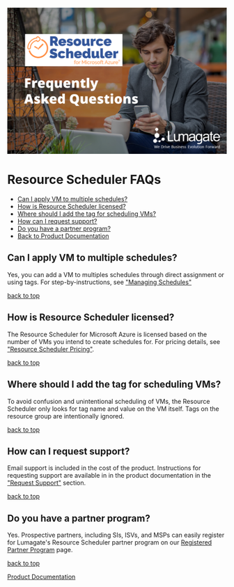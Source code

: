 ![FAQ Home](images/FAQs.png)

# Resource Scheduler FAQs

- [Can I apply VM to multiple schedules?](#can-i-apply-vm-to-multiple-schedules)
- [How is Resource Scheduler licensed?](#how-is-sesource-scheduler-licensed)
- [Where should I add the tag for scheduling VMs?](#Where-should-I-add-the-tag-for-scheduling-vms)
- [How can I request support?](#how-can-i-request-support)
- [Do you have a partner program?](#do-you-have-a-partner-program)
- [Back to Product Documentation](https://lumagateinc.github.io/Resource-Scheduler/)

## Can I apply VM to multiple schedules?<!-- omit in toc -->

Yes, you can add a VM to multiples schedules through direct assignment or using tags. For step-by-instructions, see ["Managing Schedules"](https://github.com/lumagateinc/scheduler/#managing-schedules)

[back to top](#resource-scheduler-faqs)

## How is Resource Scheduler licensed?<!-- omit in toc -->

The Resource Scheduler for Microsoft Azure is licensed based on the number of VMs you intend to create schedules for. For pricing details, see ["Resource Scheduler Pricing"](https://lumagate.us/azure/pricing).

[back to top](#resource-scheduler-faqs)

## Where should I add the tag for scheduling VMs?<!-- omit in toc -->

To avoid confusion and unintentional scheduling of VMs, the Resource Scheduler only looks for tag name and value on the VM itself. Tags on the resource group are intentionally ignored.

[back to top](#resource-scheduler-faqs)

## How can I request support?<!-- omit in toc -->

Email support is included in the cost of the product. Instructions for requesting support are available in in the product documentation in the ["Request Support"](https://lumagate.us/azure/pricing) section.

[back to top](#resource-scheduler-faqs)

## Do you have a partner program?<!-- omit in toc -->

Yes. Prospective partners, including SIs, ISVs, and MSPs can easily register for Lumagate's Resource Scheduler partner program on our [Registered Partner Program](/Partners.md) page.

[back to top](#resource-scheduler-faqs)

[Product Documentation](https://lumagateinc.github.io/Resource-Scheduler/)
